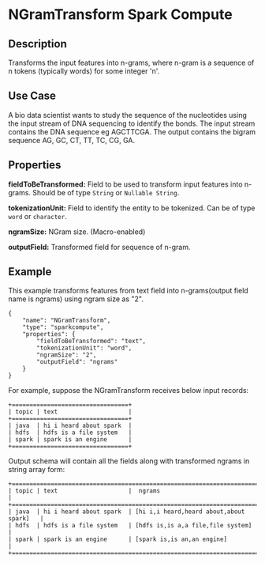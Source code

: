 # NGramTransform Spark Compute

Description
-----------
Transforms the input features into n-grams, where n-gram is a sequence of n tokens (typically words) for some integer 'n'.

Use Case
--------
A bio data scientist wants to  study the sequence of the nucleotides using the input stream of DNA sequencing to identify the bonds.
The input stream contains the DNA sequence eg AGCTTCGA. The output contains the bigram sequence AG, GC, CT, TT, TC, CG, GA.

Properties
----------
**fieldToBeTransformed:** Field to be used to transform input features into n-grams. Should be of type ``String`` or ``Nullable String``.

**tokenizationUnit:** Field to identify the entity to be tokenized. Can be of type ``word`` or ``character``.

**ngramSize:** NGram size. (Macro-enabled)

**outputField:** Transformed field for sequence of n-gram.

Example
-------
This example transforms features from text field into n-grams(output field name is ngrams) using ngram size as "2".

    {
        "name": "NGramTransform",
        "type": "sparkcompute",
        "properties": {
            "fieldToBeTransformed": "text",
            "tokenizationUnit": "word",
            "ngramSize": "2",
            "outputField": "ngrams"
        }
    }


For example, suppose the NGramTransform receives below input records:

    +=================================+
    | topic | text                    |
    +=================================+
    | java  | hi i heard about spark  |
    | hdfs  | hdfs is a file system   |
    | spark | spark is an engine      |
    +=================================+

Output schema will contain all the fields along with transformed ngrams in string array form:

    +============================================================================+
    | topic | text                    |  ngrams                                  |
    +============================================================================+
    | java  | hi i heard about spark  | [hi i,i heard,heard about,about spark]   |
    | hdfs  | hdfs is a file system   | [hdfs is,is a,a file,file system]        |
    | spark | spark is an engine      | [spark is,is an,an engine]               |
    +============================================================================+
    